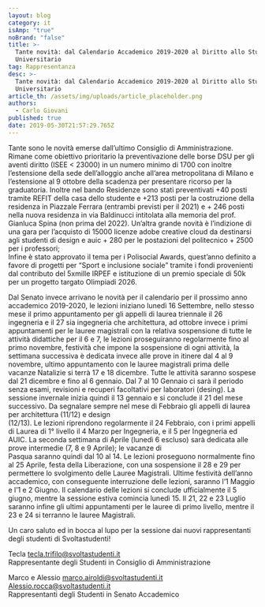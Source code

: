 ```yaml
---
layout: blog
category: it
isAmp: "true"
noBrand: "false"
title: >-
  Tante novità: dal Calendario Accademico 2019-2020 al Diritto allo Studio
  Universitario
tag: Rappresentanza
desc: >-
  Tante novità: dal Calendario Accademico 2019-2020 al Diritto allo Studio
  Universitario
article_th: /assets/img/uploads/article_placeholder.png
authors:
  - Carlo Giovani
published: true
date: 2019-05-30T21:57:29.765Z
---
```


Tante sono le novità emerse dall’ultimo Consiglio di Amministrazione.  
Rimane come obiettivo prioritario la preventivazione delle borse DSU per gli aventi diritto (ISEE < 23000) in un numero minimo di 1700 con inoltre l’estensione della sede dell’alloggio anche all’area metropolitana di Milano e l’estensione al 9 ottobre della scadenza per presentare ricorso per la graduatoria. Inoltre nel bando Residenze sono stati preventivati +40 posti tramite REFIT della casa dello studente e +213 posti per la costruzione della residenza in Piazzale Ferrara (entrambi previsti per il 2021) e + 246 posti nella nuova residenza in via Baldinucci intitolata alla memoria del prof. Gianluca Spina (non prima del 2022). Un’altra grande novità è l’indizione di una gara per l’acquisto di 15000 licenze adobe creative cloud da destinarsi agli studenti di design e auic + 280 per le postazioni del politecnico + 2500 per i professori;  
Infine è stato approvato il tema per i Polisocial Awards, quest’anno definito a favore di progetti per “Sport e inclusione sociale” tramite i fondi provenienti dal contributo del 5xmille IRPEF e istituzione di un premio speciale di 50k per un progetto targato Olimpiadi 2026.

Dal Senato invece arrivano le novità per il calendario per il prossimo anno accademico 2019-2020, le lezioni iniziano lunedì 16 Settembre, nello stesso mese il primo appuntamento per gli appelli di laurea triennale il 26 ingegneria e il 27 sia ingegneria che architettura, ad ottobre invece i primi appuntamenti per le lauree magistrali con la relativa sospensione di tutte le attività didattiche per il 6 e 7, le lezioni proseguiranno regolarmente fino al primo novembre, festività che impone la sospensione di ogni attività, la settimana successiva è dedicata invece alle prove in itinere dal 4 al 9 novembre, ultimo appuntamento con le lauree magistrali prima delle vacanze Natalizie si terrà 17 e 18 dicembre. Tutte le attività saranno sospese dal 21 dicembre e fino al 6 gennaio. Dal 7 al 10 Gennaio ci sarà il periodo senza esami, revisioni e recuperi facoltativi per laboratori (desing). La sessione invernale inizia quindi il 13 gennaio e si conclude il 21 del mese successivo. Da segnalare sempre nel mese di Febbraio gli appelli di laurea per architettura (11/12) e design  
(12/13). Le lezioni riprendono regolarmente il 24 Febbraio, con i primi appelli di Laurea di 1° livello il 4 Marzo per Ingegneria, e il 5 per Ingegneria ed AUIC. La seconda settimana di Aprile (lunedì 6 escluso) sarà dedicata alle prove intermedie (7, 8 e 9 Aprile); le vacanze di  
Pasqua saranno quindi dal 10 al 14. Le lezioni proseguono normalmente fino al 25 Aprile, festa della Liberazione, con una sospensione il 28 e 29 per permettere lo svolgimento delle Lauree Magistrali. Ultime festività dell’anno accademico, con conseguente interruzione delle lezioni, saranno l’1 Maggio e l’1 e 2 Giugno. Il calendario delle lezioni si conclude ufficialmente il 5 giugno, mentre la sessione estiva comincia lunedì 15. Il 21, 22 e 23 Luglio saranno infine gli ultimi appuntamenti per le lauree di primo livello, mentre il 23 e 24 si terranno le lauree Magistrali.

Un caro saluto ed in bocca al lupo per la sessione dai nuovi rappresentanti degli studenti di Svoltastudenti!

Tecla  [tecla.trifilo@svoltastudenti.it](mailto:tecla.trifilo@svoltastudenti.it)  
Rappresentante degli Studenti in Consiglio di Amministrazione

Marco e Alessio  [marco.airoldi@svoltastudenti.it](mailto:marco.airoldi@svoltastudenti.it)  [Alessio.rocca@svoltastudenti.it](mailto:Alessio.rocca@svoltastudenti.it)  
Rappresentanti degli Studenti in Senato Accademico
